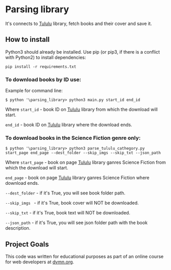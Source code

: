 # Parsing library

It's connects to [Tululu](https://tululu.org/) library, fetch books and their cover and save it.

## How to install


Python3 should already be installed. Use pip (or pip3, if there is a conflict with Python2) to install dependencies:
```
pip install -r requirements.txt
```

### To download books by ID use:

Example for command line:
```
$ python '\parsing_library> python3 main.py start_id end_id 
```

Where `start_id` - book ID on [Tululu](https://tululu.org/) library from which the download will start.

`end_id` - book ID on [Tululu](https://tululu.org/) library where the download ends.

### To download books in the Science Fiction genre only:
```
$ python '\parsing_library> python3 parse_tululu_cathegory.py start_page end_page --dest_folder --skip_imgs --skip_txt --json_path
```
Where `start_page` - book on page [Tululu](https://tululu.org/l55/) library ganres Science Fiction from which the download will start.

`end_page` - book on page [Tululu](https://tululu.org/l55/) library ganres Science Fiction where download ends.

`--dest_folder` - if it's True, you will see book folder path. 

`--skip_imgs ` - if it's True, book cover will NOT be downloaded.

`--skip_txt` - if it's True, book text will NOT be downloaded.

`--json_path` - if it's True, you will see json folder path with the book description.

## Project Goals

This code was written for educational purposes as part of an online course for web developers at [dvmn.org](https://dvmn.org/).